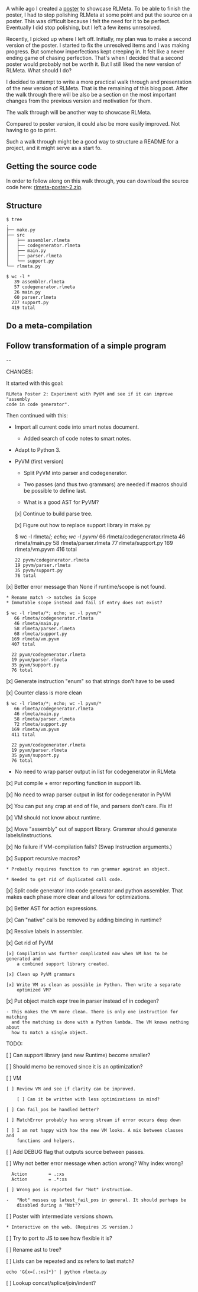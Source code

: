 A while ago I created a [poster](/writing/rlmeta-poster/index.html) to showcase
RLMeta. To be able to finish the poster, I had to stop polishing RLMeta at some
point and put the source on a poster. This was difficult because I felt the
need for it to be perfect.  Eventually I did stop polishing, but I left a few
items unresolved.

Recently, I picked up where I left off. Initially, my plan was to make a second
version of the poster. I started to fix the unresolved items and I was making
progress. But somehow imperfections kept creeping in. It felt like a never
ending game of chasing perfection. That's when I decided that a second poster
would probably not be worth it. But I still liked the new version of RLMeta.
What should I do?

I decided to attempt to write a more practical walk through and presentation of
the new version of RLMeta. That is the remaining of this blog post. After the
walk through there will be also be a section on the most important changes from
the previous version and motivation for them.

The walk through will be another way to showcase RLMeta.

Compared to poster version, it could also be more easily improved. Not having
to go to print.

Such a walk through might be a good way to structure a README for a project,
and it might serve as a start fo.

## Getting the source code

In order to follow along on this walk through, you can download the source code
here: [rlmeta-poster-2.zip](rlmeta-poster-2.zip).

## Structure

    $ tree
    .
    ├── make.py
    ├── src
    │   ├── assembler.rlmeta
    │   ├── codegenerator.rlmeta
    │   ├── main.py
    │   ├── parser.rlmeta
    │   └── support.py
    └── rlmeta.py

    $ wc -l *
       39 assembler.rlmeta
       57 codegenerator.rlmeta
       26 main.py
       60 parser.rlmeta
      237 support.py
      419 total

## Do a meta-compilation

## Follow transformation of a simple program

--

CHANGES:

It started with this goal:

    RLMeta Poster 2: Experiment with PyVM and see if it can improve "assembly
    code in code generator".

Then continued with this:

* Import all current code into smart notes document.

    * Added search of code notes to smart notes.

* Adapt to Python 3.

* PyVM (first version)

    *   Split PyVM into parser and codegenerator.

    *   Two passes (and thus two grammars) are needed if macros should be
        possible to define last.

    *   What is a good AST for PyVM?

    [x] Continue to build parse tree.

    [x] Figure out how to replace support library in make.py

    $ wc -l rlmeta/*; echo; wc -l pyvm/*
       66 rlmeta/codegenerator.rlmeta
       46 rlmeta/main.py
       58 rlmeta/parser.rlmeta
       77 rlmeta/support.py
      169 rlmeta/vm.pyvm
      416 total

      22 pyvm/codegenerator.rlmeta
      19 pyvm/parser.rlmeta
      35 pyvm/support.py
      76 total

[x] Better error message than None if runtime/scope is not found.

    * Rename match -> matches in Scope
    * Immutable scope instead and fail if entry does not exist?

    $ wc -l rlmeta/*; echo; wc -l pyvm/*
       66 rlmeta/codegenerator.rlmeta
       46 rlmeta/main.py
       58 rlmeta/parser.rlmeta
       68 rlmeta/support.py
      169 rlmeta/vm.pyvm
      407 total

      22 pyvm/codegenerator.rlmeta
      19 pyvm/parser.rlmeta
      35 pyvm/support.py
      76 total

[x] Generate instruction "enum" so that strings don't have to be used

[x] Counter class is more clean

    $ wc -l rlmeta/*; echo; wc -l pyvm/*
       66 rlmeta/codegenerator.rlmeta
       46 rlmeta/main.py
       58 rlmeta/parser.rlmeta
       72 rlmeta/support.py
      169 rlmeta/vm.pyvm
      411 total

      22 pyvm/codegenerator.rlmeta
      19 pyvm/parser.rlmeta
      35 pyvm/support.py
      76 total

* No need to wrap parser output in list for codegenerator in RLMeta

[x] Put compile + error reporting function in support lib.

[x] No need to wrap parser output in list for codegenerator in PyVM

[x] You can put any crap at end of file, and parsers don't care. Fix it!

[x] VM should not know about runtime.

[x] Move "assembly" out of support library. Grammar should generate
    labels/instructions.

[x] No failure if VM-compilation fails? (Swap Instruction arguments.)

[x] Support recursive macros?

    * Probably requires function to run grammar against an object.

    * Needed to get rid of duplicated call code.

[x] Split code generator into code generator and python assembler. That makes
    each phase more clear and allows for optimizations.

[x] Better AST for action expressions.

[x] Can "native" calls be removed by adding binding in runtime?

[x] Resolve labels in assembler.

[x] Get rid of PyVM

    [x] Compilation was further complicated now when VM has to be generated and
        a combined support library created.

    [x] Clean up PyVM grammars

    [x] Write VM as clean as possible in Python. Then write a separate
        optimized VM?

[x] Put object match expr tree in parser instead of in codegen?

    - This makes the VM more clean. There is only one instruction for matching
      and the matching is done with a Python lambda. The VM knows nothing about
      how to match a single object.

TODO:

[ ] Can support library (and new Runtime) become smaller?

[ ] Should memo be removed since it is an optimization?

[ ] VM

    [ ] Review VM and see if clarity can be improved.

        [ ] Can it be written with less optimizations in mind?

    [ ] Can fail_pos be handled better?

    [ ] MatchError probably has wrong stream if error occurs deep down

    [ ] I am not happy with how the new VM looks. A mix between classes and
        functions and helpers.

[ ] Add DEBUG flag that outputs source between passes.

[ ] Why not better error message when action wrong? Why index wrong?

      Action        = .:xs
      Action        = .*:xs

    [ ] Wrong pos is reported for "Not" instruction.

    -   "Not" messes up latest_fail_pos in general. It should perhaps be
        disabled during a "Not"?

[ ] Poster with intermediate versions shown.

    * Interactive on the web. (Requires JS version.)

[ ] Try to port to JS to see how flexible it is?

[ ] Rename ast to tree?

[ ] Lists can be repeated and xs refers to last match?

    echo 'G{x=[.:xs]*}' | python rlmeta.py

[ ] Lookup concat/splice/join/indent?
